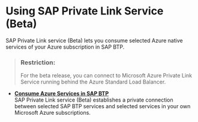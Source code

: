 <!-- loio3672119271fe4b319eaf3624870044b0 -->

# Using SAP Private Link Service \(Beta\)

SAP Private Link service \(Beta\) lets you consume selected Azure native services of your Azure subscription in SAP BTP.

> ### Restriction:  
> For the beta release, you can connect to Microsoft Azure Private Link Service running behind the Azure Standard Load Balancer.

-   **[Consume Azure Services in SAP BTP](consume-azure-services-in-sap-btp-e9cc677.md "SAP Private Link service
                            (Beta) establishes
		a private connection between selected SAP BTP services and selected
		services in your own Microsoft Azure subscriptions.")**  
SAP Private Link service \(Beta\) establishes a private connection between selected SAP BTP services and selected services in your own Microsoft Azure subscriptions.

